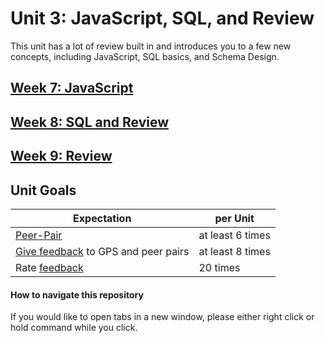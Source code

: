 # Unit 3: JavaScript, SQL, and Review

This unit has a lot of review built in and introduces you to a few new concepts, including JavaScript, SQL basics, and Schema Design.

## [Week 7: JavaScript](week-7/README.md)
## [Week 8: SQL and Review](week-8/README.md)
## [Week 9: Review](week-9/README.md)

## Unit Goals

Expectation | per Unit |
------------|----------|
[Peer-Pair](https://github.com/Devbootcamp/phase-0-handbook/blob/master/peer-pairing_sessions.md) | at least 6 times
[Give feedback](https://socrates.devbootcamp.com/feedback/new) to GPS and peer pairs | at least 8 times
Rate [feedback](https://socrates.devbootcamp.com/feedback) | 20 times

#### How to navigate this repository
If you would like to open tabs in a new window, please either right click or hold command while you click.

